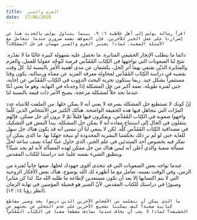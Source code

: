 ```yaml
---
title:  العزم والصبر
date:  17/06/2020
---
```


`اقرأ رسالة بولس إلى أهل غلاطية ٦: ٩. بينما يتناول بولس بالحديث هنا عن إصرارنا على عمل الخير للآخرين، فإن الموقف نفسه ضروري عندما نتعامل مع الأسئلة الصعبة. لماذا يعتبر العزم والصبر مهمان في حل المشكلات؟`

دائما ما يتطلب الإنجاز الحقيقي المثابرة. ما نحصل عليه بسهولة كبيرة غالبًا ما لا نقدّره. تتيح لنا الصعوبات التي نواجهها في الكِتَاب المُقَدَّس فرصة لنُوجّه عقولنا للعمل، والعزم والمثابرة الذيْن نقتفي بهما أثر الحل، يكشفان عن مدى أهمية الأمر بالنسبة لنا. كلّ وقت نقضيه في دراسة الكِتَاب المُقَدَّس لمحاولة معرفة المزيد عن معناه ورسالته، يكون وقتا مستثمراً بشكل جيد. ربما ستكون تجربة البحث الدؤوب في الكِتَاب المُقَدَّس عن إجابة، حتى لفترة طويلة، نعمة أكبر من حل المشكلة إذا وجدناه في النهاية. وهو ما يعني أننّا عندما نجد حلاًّ لمشكلة مزعجة، يصبح الأمر ذات قيمة بالنسبة لنا.

إنّ كونك لا تستطيع حل المشكلة بسرعة لا يعني أنه لا يمكن حلها. من الملفت للانتباه عدد المرّات التي نتجاهل فيها هذه الحقيقة الواضحة. هنالك الكثير من الأشخاص الذين كلّما واجهوا صعوبة في الكِتَاب المُقَدَّس، ويفكرون فيها قليلاً ثمّ لا يرون أي حل ممكن، فإنّهم ينتقلون في الحال إلى استنتاج مفاده أنه لا يمكن حل المشكلة. يبدأ البعض في التشكيك في مصداقية الكِتَاب المُقَدَّس كلَّه. لكن لا ينبغي لنا أن ننسى أنه قد يكون هناك حل سهل للغاية حتى لو لم نر ذلك بحكمتنا البشرية المحدودة أو نتيجة جهلنا بها. ما الذي يمكن أن نفكر فيه بخصوص أحد المبتدئين في علم الجبر، الذي حاول عبثًا لمدّة نصف ساعة لحلّ مسألة صعبةَ والذي أعلن أنه ليس هناك من حل ممكن لهذه المسألة لأنه لم يجد شيئًا؟ وينطبق الشيء نفسه علينا عند دراستنا للكتاب المقدس.

عندما تواجه بعض الصعوبات التي قد تتحدى أقوى جهودك لحلها، ضعها جانباً لفترة من الزمن، وفي الوقت نفسه، تعامل مع ما أظهره لك الله بوضوح. هناك بعض الأفكار الروحية التي لا يتم اكتسابها إلا بعد أن نكون مستعدين لإطاعة ما طلبه الله منّا. لذا كن مثابرا وصبورًا في دراستك للكتاب المقدس. لأنّ الصبر هو فضيلة المؤمنين في نهاية الزمان (انظر رؤيا ١٤: ١٢).

`ما الذي يمكن أن نتعلمه من الأشخاص الآخرين الذين درسوا بجد وصبر مقاطع كتابية صعبة؟ كيف يمكننا تشجيع الآخرين على عدم التخلي عن بحثهم عن الحقيقة؟ لماذا لا يجب أن نخاف عندما نصادف مقطعا صعبا في الكِتَاب المُقَدَّس؟`